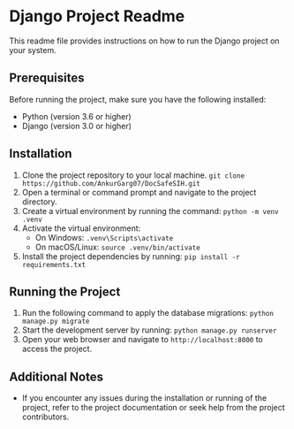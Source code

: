 # Django Project Readme

This readme file provides instructions on how to run the Django project on your system.

## Prerequisites
Before running the project, make sure you have the following installed:
- Python (version 3.6 or higher)
- Django (version 3.0 or higher)

## Installation
1. Clone the project repository to your local machine.
`git clone https://github.com/AnkurGarg07/DocSafeSIH.git`
2. Open a terminal or command prompt and navigate to the project directory.
3. Create a virtual environment by running the command: `python -m venv .venv`
4. Activate the virtual environment:
    - On Windows: `.venv\Scripts\activate`
    - On macOS/Linux: `source .venv/bin/activate`
5. Install the project dependencies by running: `pip install -r requirements.txt`


## Running the Project
1. Run the following command to apply the database migrations: `python manage.py migrate`
2. Start the development server by running: `python manage.py runserver`
3. Open your web browser and navigate to `http://localhost:8000` to access the project.

## Additional Notes
- If you encounter any issues during the installation or running of the project, refer to the project documentation or seek help from the project contributors.
